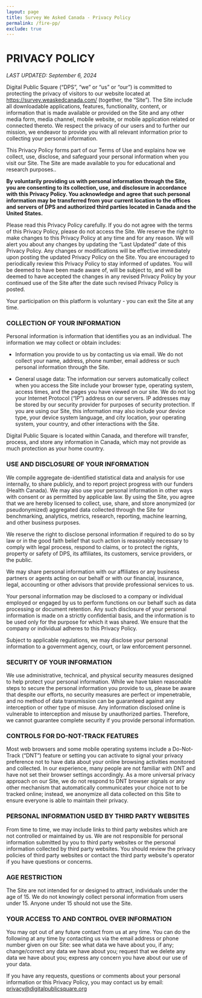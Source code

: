 ```yaml
---
layout: page
title: Survey We Asked Canada - Privacy Policy
permalink: /fire-pp/
exclude: true
---
```


# **PRIVACY POLICY**

_LAST UPDATED: September 6, 2024_

Digital Public Square (“DPS”, “we” or “us” or “our”) is committed to protecting the privacy of visitors to our website located at https://survey.weaskedcanada.com/ (together, the “Site”). The Site include all downloadable applications, features, functionality, content, or information that is made available or provided on the Site and any other media form, media channel, mobile website, or mobile application related or connected thereto. We respect the privacy of our users and to further our mission, we endeavor to provide you with all relevant information prior to collecting your personal information.

This Privacy Policy forms part of our Terms of Use and explains how we collect, use, disclose, and safeguard your personal information when you visit our Site. The Site are made available to you for educational and research purposes..

**By voluntarily providing us with personal information through the Site, you are consenting to its collection, use, and disclosure in accordance with this Privacy Policy. You acknowledge and agree that such personal information may be transferred from your current location to the offices and servers of DPS and authorized third parties located in Canada and the United States.**

Please read this Privacy Policy carefully. If you do not agree with the terms of this Privacy Policy, please do not access the Site. We reserve the right to make changes to this Privacy Policy at any time and for any reason. We will alert you about any changes by updating the “Last Updated” date of this Privacy Policy. Any changes or modifications will be effective immediately upon posting the updated Privacy Policy on the Site. You are encouraged to periodically review this Privacy Policy to stay informed of updates. You will be deemed to have been made aware of, will be subject to, and will be deemed to have accepted the changes in any revised Privacy Policy by your continued use of the Site after the date such revised Privacy Policy is posted.

Your participation on this platform is voluntary - you can exit the Site at any time.

### **COLLECTION OF YOUR INFORMATION**

Personal information is information that identifies you as an individual. The information we may collect or obtain includes:

- Information you provide to us by contacting us via email. We do not collect your name, address, phone number, email address or such personal information through the Site.

- General usage data: The information our servers automatically collect when you access the Site include your browser type, operating system, access times, and the pages you have viewed on our site. We do not log your Internet Protocol (“IP”) address on our servers. IP addresses may be stored by our security provider for purposes of security protection. If you are using our Site, this information may also include your device type, your device system language, and city location, your operating system, your country, and other interactions with the Site.

Digital Public Square is located within Canada, and therefore will transfer, process, and store any information in Canada, which may not provide as much protection as your home country.

### **USE AND DISCLOSURE OF YOUR INFORMATION**

We compile aggregate de-identified statistical data and analysis for use internally, to share publicly, and to report project progress with our funders (Health Canada). We may also use your personal information in other ways with consent or as permitted by applicable law. By using the Site, you agree that we are hereby licensed to collect, use, share, and store anonymized (or pseudonymized) aggregated data collected through the Site for benchmarking, analytics, metrics, research, reporting, machine learning, and other business purposes.

We reserve the right to disclose personal information if required to do so by law or in the good faith belief that such action is reasonably necessary to comply with legal process, respond to claims, or to protect the rights, property or safety of DPS, its affiliates, its customers, service providers, or the public.

We may share personal information with our affiliates or any business partners or agents acting on our behalf or with our financial, insurance, legal, accounting or other advisors that provide professional services to us.

Your personal information may be disclosed to a company or individual employed or engaged by us to perform functions on our behalf such as data processing or document retention. Any such disclosure of your personal information is made on a strictly confidential basis, and the information is to be used only for the purpose for which it was shared. We ensure that the company or individual adheres to this Privacy Policy.

Subject to applicable regulations, we may disclose your personal information to a government agency, court, or law enforcement personnel.

### **SECURITY OF YOUR INFORMATION**

We use administrative, technical, and physical security measures designed to help protect your personal information. While we have taken reasonable steps to secure the personal information you provide to us, please be aware that despite our efforts, no security measures are perfect or impenetrable, and no method of data transmission can be guaranteed against any interception or other type of misuse. Any information disclosed online is vulnerable to interception and misuse by unauthorized parties. Therefore, we cannot guarantee complete security if you provide personal information.

### **CONTROLS FOR DO-NOT-TRACK FEATURES**

Most web browsers and some mobile operating systems include a Do-Not-Track (“DNT”) feature or setting you can activate to signal your privacy preference not to have data about your online browsing activities monitored and collected. In our experience, many people are not familiar with DNT and have not set their browser settings accordingly. As a more universal privacy approach on our Site, we do not respond to DNT browser signals or any other mechanism that automatically communicates your choice not to be tracked online; instead, we anonymize all data collected on this Site to ensure everyone is able to maintain their privacy.

### **PERSONAL INFORMATION USED BY THIRD PARTY WEBSITES**

From time to time, we may include links to third party websites which are not controlled or maintained by us. We are not responsible for personal information submitted by you to third party websites or the personal information collected by third party websites. You should review the privacy policies of third party websites or contact the third party website's operator if you have questions or concerns.

### **AGE RESTRICTION**

The Site are not intended for or designed to attract, individuals under the age of 15. We do not knowingly collect personal information from users under 15. Anyone under 15 should not use the Site.

### **YOUR ACCESS TO AND CONTROL OVER INFORMATION**

You may opt out of any future contact from us at any time. You can do the following at any time by contacting us via the email address or phone number given on our Site: see what data we have about you, if any; change/correct any data we have about you; request that we delete any data we have about you; express any concern you have about our use of your data.

If you have any requests, questions or comments about your personal information or this Privacy Policy, you may contact us by email: [privacy@digitalpublicsquare.org](mailto:privacy@digitalpublicsquare.org)

